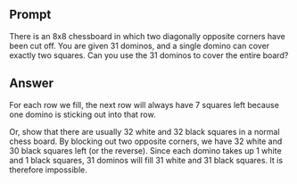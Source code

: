## Prompt
There is an 8x8 chessboard in which two diagonally opposite corners have been cut off. 
You are given 31 dominos, and a single domino can cover exactly two squares. 
Can you use the 31 dominos to cover the entire board?

## Answer
For each row we fill, the next row will always have 7 squares left because one domino is sticking out into that row.

Or, show that there are usually 32 white and 32 black squares in a normal chess board. By blocking out two opposite corners,
we have 32 white and 30 black squares left (or the reverse). Since each domino takes up 1 white and 1 black squares, 31 dominos will fill 31 white and 31 black squares. It is therefore impossible.
